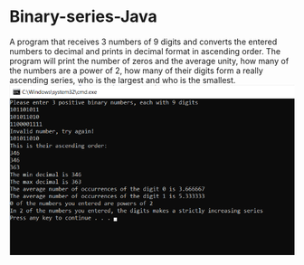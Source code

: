 # Binary-series-Java
A program that receives 3 numbers of 9 digits and converts the entered numbers to decimal and prints in decimal format in ascending order. The program will print the number of zeros and the average unity, how many of the numbers are a power of 2, how many of their digits form a really ascending series, who is the largest and who is the smallest.
![such as running](https://github.com/NavaSasson/Binary-series/blob/main/such%20as%20running.png)
